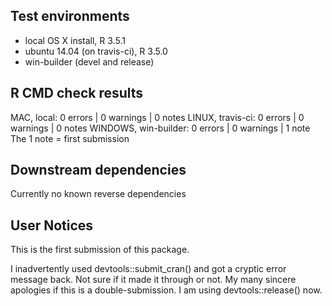 ## Test environments

* local OS X install, R 3.5.1
* ubuntu 14.04 (on travis-ci), R 3.5.0
* win-builder (devel and release)

## R CMD check results

MAC, local: 0 errors | 0 warnings | 0 notes
LINUX, travis-ci: 0 errors | 0 warnings | 0 notes
WINDOWS, win-builder: 0 errors | 0 warnings | 1 note
  The 1 note = first submission

## Downstream dependencies

Currently no known reverse dependencies

## User Notices

This is the first submission of this package.  

I inadvertently used devtools::submit_cran() and got a cryptic error
message back.  Not sure if it made it through or not.  My many sincere
apologies if this is a double-submission.  I am using devtools::release() 
now.

